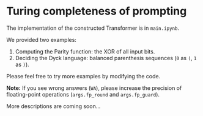 # Turing completeness of prompting

The implementation of the constructed Transformer is in `main.ipynb`.

We provided two examples:

1. Computing the Parity function: the XOR of all input bits.
2. Deciding the Dyck language: balanced parenthesis sequences (`0` as `(`, `1` as `)`).

Please feel free to try more examples by modifying the code. 

**Note:** If you see wrong answers (`WA`), please increase the precision of floating-point operations (`args.fp_round` and `args.fp_guard`).

More descriptions are coming soon...
